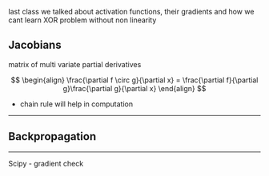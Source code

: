 last class we talked about activation functions, their gradients and how we cant learn XOR problem without non linearity

## Jacobians
matrix of multi variate partial derivatives


$$
\begin{align}
\frac{\partial f \circ g}{\partial x} = \frac{\partial f}{\partial g}\frac{\partial g}{\partial x}
\end{align}
$$

- chain rule will help in computation


---
## Backpropagation
---

Scipy - gradient check